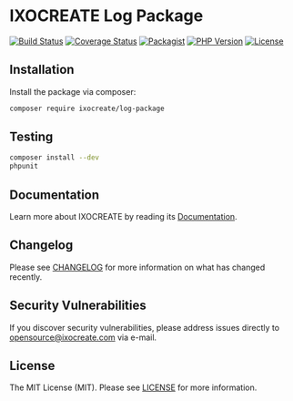 # IXOCREATE Log Package

[![Build Status](https://travis-ci.com/ixocreate/log-package.svg?branch=master)](https://travis-ci.com/ixocreate/log-package)
[![Coverage Status](https://coveralls.io/repos/github/ixocreate/log-package/badge.svg?branch=master)](https://coveralls.io/github/ixocreate/log-package?branch=master)
[![Packagist](https://img.shields.io/packagist/v/ixocreate/log-package.svg)](https://packagist.org/packages/ixocreate/log-package)
[![PHP Version](https://img.shields.io/packagist/php-v/ixocreate/log-package.svg)](https://packagist.org/packages/ixocreate/log-package)
[![License](https://img.shields.io/github/license/ixocreate/log-package.svg)](LICENSE)

## Installation

Install the package via composer:

```sh
composer require ixocreate/log-package
```

## Testing

```sh
composer install --dev
phpunit
```

## Documentation

Learn more about IXOCREATE by reading its [Documentation](https://ixocreate.github.io/).

## Changelog

Please see [CHANGELOG](CHANGELOG.md) for more information on what has changed recently.

## Security Vulnerabilities

If you discover security vulnerabilities, please address issues directly to opensource@ixocreate.com via e-mail.

## License

The MIT License (MIT). Please see [LICENSE](LICENSE) for more information.
